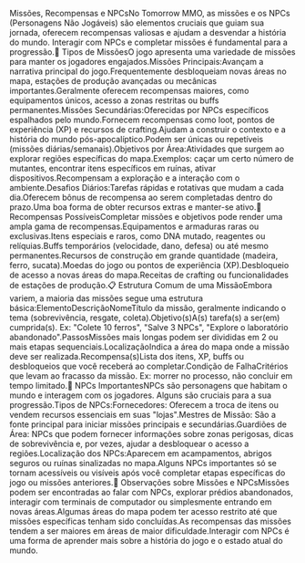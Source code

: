 Missões, Recompensas e NPCsNo Tomorrow MMO, as missões e os NPCs (Personagens Não Jogáveis) são elementos cruciais que guiam sua jornada, oferecem recompensas valiosas e ajudam a desvendar a história do mundo. Interagir com NPCs e completar missões é fundamental para a progressão.🧭 Tipos de MissõesO jogo apresenta uma variedade de missões para manter os jogadores engajados.Missões Principais:Avançam a narrativa principal do jogo.Frequentemente desbloqueiam novas áreas no mapa, estações de produção avançadas ou mecânicas importantes.Geralmente oferecem recompensas maiores, como equipamentos únicos, acesso a zonas restritas ou buffs permanentes.Missões Secundárias:Oferecidas por NPCs específicos espalhados pelo mundo.Fornecem recompensas como loot, pontos de experiência (XP) e recursos de crafting.Ajudam a construir o contexto e a história do mundo pós-apocalíptico.Podem ser únicas ou repetíveis (missões diárias/semanais).Objetivos por Área:Atividades que surgem ao explorar regiões específicas do mapa.Exemplos: caçar um certo número de mutantes, encontrar itens específicos em ruínas, ativar dispositivos.Recompensam a exploração e a interação com o ambiente.Desafios Diários:Tarefas rápidas e rotativas que mudam a cada dia.Oferecem bônus de recompensa ao serem completadas dentro do prazo.Uma boa forma de obter recursos extras e manter-se ativo.🎁 Recompensas PossíveisCompletar missões e objetivos pode render uma ampla gama de recompensas.Equipamentos e armaduras raras ou exclusivas.Itens especiais e raros, como DNA mutado, reagentes ou relíquias.Buffs temporários (velocidade, dano, defesa) ou até mesmo permanentes.Recursos de construção em grande quantidade (madeira, ferro, sucata).Moedas do jogo ou pontos de experiência (XP).Desbloqueio de acesso a novas áreas do mapa.Receitas de crafting ou funcionalidades de estações de produção.📋 Estrutura Comum de uma MissãoEmbora variem, a maioria das missões segue uma estrutura básica:ElementoDescriçãoNomeTítulo da missão, geralmente indicando o tema (sobrevivência, resgate, coleta).Objetivo(s)A(s) tarefa(s) a ser(em) cumprida(s). Ex: "Colete 10 ferros", "Salve 3 NPCs", "Explore o laboratório abandonado".PassosMissões mais longas podem ser divididas em 2 ou mais etapas sequenciais.LocalizaçãoIndica a área do mapa onde a missão deve ser realizada.Recompensa(s)Lista dos itens, XP, buffs ou desbloqueios que você receberá ao completar.Condição de FalhaCritérios que levam ao fracasso da missão. Ex: morrer no processo, não concluir em tempo limitado.👤 NPCs ImportantesNPCs são personagens que habitam o mundo e interagem com os jogadores. Alguns são cruciais para a sua progressão.Tipos de NPCs:Fornecedores: Oferecem a troca de itens ou vendem recursos essenciais em suas "lojas".Mestres de Missão: São a fonte principal para iniciar missões principais e secundárias.Guardiões de Área: NPCs que podem fornecer informações sobre zonas perigosas, dicas de sobrevivência e, por vezes, ajudar a desbloquear o acesso a regiões.Localização dos NPCs:Aparecem em acampamentos, abrigos seguros ou ruínas sinalizadas no mapa.Alguns NPCs importantes só se tornam acessíveis ou visíveis após você completar etapas específicas do jogo ou missões anteriores.📌 Observações sobre Missões e NPCsMissões podem ser encontradas ao falar com NPCs, explorar prédios abandonados, interagir com terminais de computador ou simplesmente entrando em novas áreas.Algumas áreas do mapa podem ter acesso restrito até que missões específicas tenham sido concluídas.As recompensas das missões tendem a ser maiores em áreas de maior dificuldade.Interagir com NPCs é uma forma de aprender mais sobre a história do jogo e o estado atual do mundo.